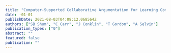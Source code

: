 ```yaml
---
title: "Computer-Supported Collaborative Argumentation for Learning Communities"
date: -01-01
publishDate: 2021-08-03T04:08:12.068564Z
authors: ["SB Shum", "C Carr", "J Conklin", "T Gordon", "A Selvin"]
publication_types: ["0"]
abstract: ""
featured: false
publication: ""
---
```


